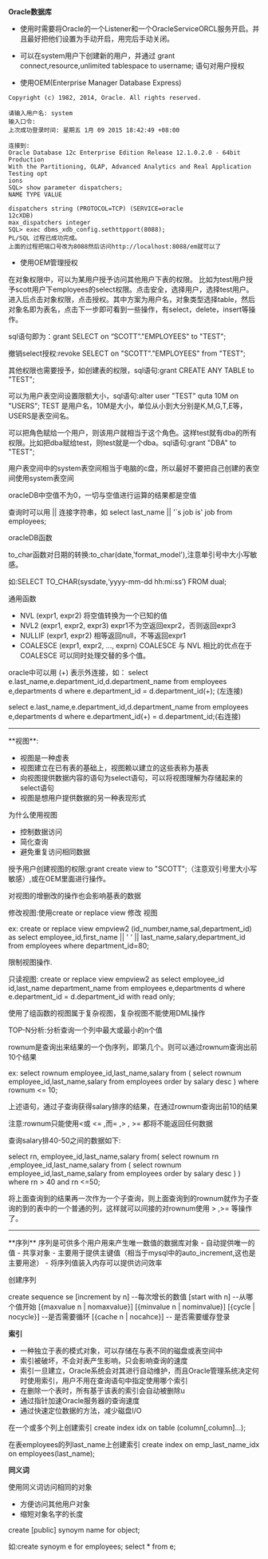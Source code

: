 **Oracle数据库**

- 使用时需要将Oracle的一个Listener和一个OracleServiceORCL服务开启。并且最好把他们设置为手动开启，用完后手动关闭。

- 可以在system用户下创建新的用户，并通过
 grant connect,resource,unlimited tablespace to username;
语句对用户授权

- 使用OEM(Enterprise Manager Database Express)

```
Copyright (c) 1982, 2014, Oracle. All rights reserved.

请输入用户名: system 
输入口令: 
上次成功登录时间: 星期五 1月 09 2015 18:42:49 +08:00

连接到: 
Oracle Database 12c Enterprise Edition Release 12.1.0.2.0 - 64bit Production 
With the Partitioning, OLAP, Advanced Analytics and Real Application Testing opt 
ions 
SQL> show parameter dispatchers; 
NAME TYPE VALUE

dispatchers string (PROTOCOL=TCP) (SERVICE=oracle 
12cXDB) 
max_dispatchers integer 
SQL> exec dbms_xdb_config.sethttpport(8088); 
PL/SQL 过程已成功完成。 
上面的过程把端口号改为8088然后访问http://localhost:8088/em就可以了
```

- 使用OEM管理授权

在对象权限中，可以为某用户授予访问其他用户下表的权限。
比如为test用户授予scott用户下employees的select权限。点击安全，选择用户，选择test用户。进入后点击对象权限，点击授权。其中方案为用户名，对象类型选择table，然后对象名即为表名，点击下一步即可看到一些操作，有select，delete，insert等操作。

sql语句即为：grant  SELECT  on  “SCOTT”."EMPLOYEES" to "TEST"; 

撤销select授权:revoke  SELECT on "SCOTT"."EMPLOYEES" from "TEST"; 

其他权限也需要授予，如创建表的权限，sql语句:grant CREATE ANY TABLE to "TEST";

可以为用户表空间设置限额大小，sql语句:alter user "TEST" quta 10M on "USERS";	TEST 是用户名，10M是大小，单位从小到大分别是K,M,G,T,E等，USERS是表空间名。

可以把角色赋给一个用户，则该用户就相当于这个角色。这样test就有dba的所有权限。比如把dba赋给test，则test就是一个dba。sql语句:grant "DBA" to "TEST";

用户表空间中的system表空间相当于电脑的c盘，所以最好不要把自己创建的表空间使用system表空间

oracleDB中空值不为0，一切与空值进行运算的结果都是空值

查询时可以用 || 连接字符串，如 select last_name || '`s job is' job from employees;

oracleDB函数

to_char函数对日期的转换:to_char(date,'format_model'),注意单引号中大小写敏感。

如:SELECT TO_CHAR(sysdate,‘yyyy-mm-dd hh:mi:ss’) FROM dual;

通用函数

- NVL (expr1, expr2)  将空值转换为一个已知的值
- NVL2 (expr1, expr2, expr3) expr1不为空返回expr2，否则返回expr3
- NULLIF (expr1, expr2) 相等返回null，不等返回expr1
- COALESCE (expr1, expr2, ..., exprn)  COALESCE 与 NVL 相比的优点在于 COALESCE 可以同时处理交替的多个值。

oracle中可以用 (+) 表示外连接，如：
select e.last_name,e.department_id,d.department_name from employees e,departments d where e.department_id = d.department_id(+); (左连接)

select e.last_name,e.department_id,d.department_name from employees e,departments d where e.department_id(+) = d.department_id;(右连接)
<hr>
**视图**:

- 视图是一种虚表
- 视图建立在已有表的基础上，视图赖以建立的这些表称为基表
- 向视图提供数据内容的语句为select语句，可以将视图理解为存储起来的select语句
- 视图是想用户提供数据的另一种表现形式

为什么使用视图

- 控制数据访问
- 简化查询
- 避免重复访问相同数据

授予用户创建视图的权限:grant create view to "SCOTT";（注意双引号里大小写敏感）,或在OEM里面进行操作。

对视图的增删改的操作也会影响基表的数据

修改视图:使用create or replace view 修改 视图

ex:
create or replace view empview2
(id_number,name,sal,department_id)
as select employee_id,first_name || ' ' || last_name,salary,department_id
from employees
where department_id=80;

限制视图操作.

只读视图:
create or replace view empview2
as
select employee_id id,last_name	department_name
from employees e,departments d
where e.department_id = d.department_id
with read only;

使用了组函数的视图属于复杂视图，复杂视图不能使用DML操作

TOP-N分析:分析查询一个列中最大或最小的n个值

rownum是查询出来结果的一个伪序列，即第几个。则可以通过rownum查询出前10个结果

ex:
select rownum employee_id,last_name,salary
from (
			select rownum employee_id,last_name,salary
			from employees
			order by salary desc
)
where rownum <= 10;

上述语句，通过子查询获得salary排序的结果，在通过rownum查询出前10的结果

注意:rownum只能使用<或 <= ,而= ,> , >= 都将不能返回任何数据

查询salary排40-50之间的数据如下:

select rn, employee_id,last_name,salary
from(
      select rownum rn ,employee_id,last_name,salary
      from (
            select rownum employee_id,last_name,salary
            from employees
            order by salary desc
      )
)
where rn > 40 and rn <=50;

将上面查询到的结果再一次作为一个子查询，则上面查询到的rownum就作为子查询的到的表中的一个普通的列，这样就可以间接的对rownum使用 > ,>= 等操作了。
<hr>
**序列**
序列是可供多个用户用来产生唯一数值的数据库对象
- 自动提供唯一的值
- 共享对象
- 主要用于提供主键值（相当于mysql中的auto_increment,这也是主要用途）
- 将序列值装入内存可以提供访问效率

创建序列

create sequence se
			[increment by n]  --每次增长的数值
			[start with n]       --从哪个值开始
			[{maxvalue n | nomaxvalue}]
			[{minvalue n | nominvalue}]
			[{cycle | nocycle}] --是否需要循环
			[{cache n | nocahce}]  -- 是否需要缓存登录
	
**索引**
- 一种独立于表的模式对象，可以存储在与表不同的磁盘或表空间中
- 索引被破坏，不会对表产生影响，只会影响查询的速度
- 索引一旦建立，Oracle系统会对其进行自动维护，而且Oracle管理系统决定何时使用索引，用户不用在查询语句中指定使用哪个索引
- 在删除一个表时，所有基于该表的索引会自动被删除u
- 通过指针加速Oracle服务器的查询速度
- 通过快速定位数据的方法，减少磁盘I/O

在一个或多个列上创建索引
create index idx on table (column[,column]...);

在表employees的列last_name上创建索引
create index on emp_last_name_idx  on employees(last_name);

**同义词**

使用同义词访问相同的对象
- 方便访问其他用户对象
-  缩短对象名字的长度

create [public] synoym name for object;


如:create  synoym e for employees;
select * from e; 
